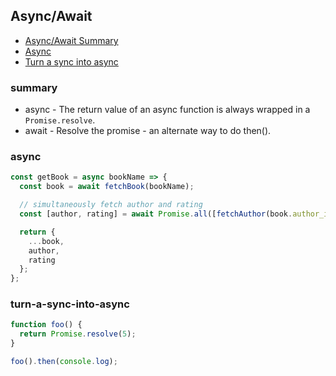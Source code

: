 ## Async/Await

* [Async/Await Summary](#summary)
* [Async](#async)
* [Turn a sync into async](#turn-a-sync-into-async)

### summary
* async - The return value of an async function is always wrapped in a `Promise.resolve`.
* await - Resolve the promise - an alternate way to do then().

### async

```js
const getBook = async bookName => {
  const book = await fetchBook(bookName);

  // simultaneously fetch author and rating
  const [author, rating] = await Promise.all([fetchAuthor(book.author_id), fetchRating(book.id)]);

  return {
    ...book,
    author,
    rating
  };
};
```

### turn-a-sync-into-async

```js
function foo() {
  return Promise.resolve(5);
}

foo().then(console.log);
```
